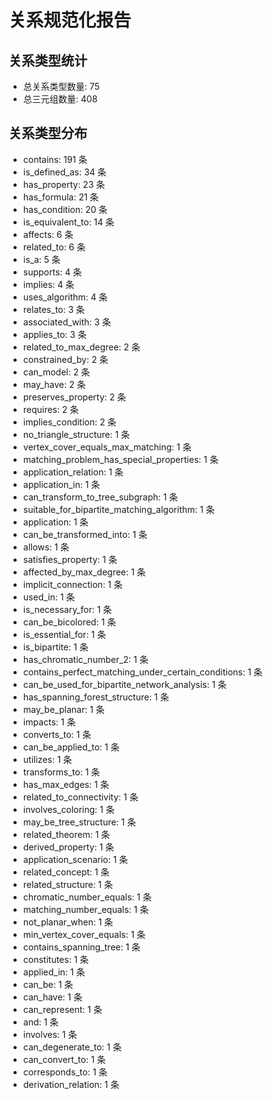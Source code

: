 
# 关系规范化报告

## 关系类型统计
- 总关系类型数量: 75
- 总三元组数量: 408

## 关系类型分布
- contains: 191 条
- is_defined_as: 34 条
- has_property: 23 条
- has_formula: 21 条
- has_condition: 20 条
- is_equivalent_to: 14 条
- affects: 6 条
- related_to: 6 条
- is_a: 5 条
- supports: 4 条
- implies: 4 条
- uses_algorithm: 4 条
- relates_to: 3 条
- associated_with: 3 条
- applies_to: 3 条
- related_to_max_degree: 2 条
- constrained_by: 2 条
- can_model: 2 条
- may_have: 2 条
- preserves_property: 2 条
- requires: 2 条
- implies_condition: 2 条
- no_triangle_structure: 1 条
- vertex_cover_equals_max_matching: 1 条
- matching_problem_has_special_properties: 1 条
- application_relation: 1 条
- application_in: 1 条
- can_transform_to_tree_subgraph: 1 条
- suitable_for_bipartite_matching_algorithm: 1 条
- application: 1 条
- can_be_transformed_into: 1 条
- allows: 1 条
- satisfies_property: 1 条
- affected_by_max_degree: 1 条
- implicit_connection: 1 条
- used_in: 1 条
- is_necessary_for: 1 条
- can_be_bicolored: 1 条
- is_essential_for: 1 条
- is_bipartite: 1 条
- has_chromatic_number_2: 1 条
- contains_perfect_matching_under_certain_conditions: 1 条
- can_be_used_for_bipartite_network_analysis: 1 条
- has_spanning_forest_structure: 1 条
- may_be_planar: 1 条
- impacts: 1 条
- converts_to: 1 条
- can_be_applied_to: 1 条
- utilizes: 1 条
- transforms_to: 1 条
- has_max_edges: 1 条
- related_to_connectivity: 1 条
- involves_coloring: 1 条
- may_be_tree_structure: 1 条
- related_theorem: 1 条
- derived_property: 1 条
- application_scenario: 1 条
- related_concept: 1 条
- related_structure: 1 条
- chromatic_number_equals: 1 条
- matching_number_equals: 1 条
- not_planar_when: 1 条
- min_vertex_cover_equals: 1 条
- contains_spanning_tree: 1 条
- constitutes: 1 条
- applied_in: 1 条
- can_be: 1 条
- can_have: 1 条
- can_represent: 1 条
- and: 1 条
- involves: 1 条
- can_degenerate_to: 1 条
- can_convert_to: 1 条
- corresponds_to: 1 条
- derivation_relation: 1 条
